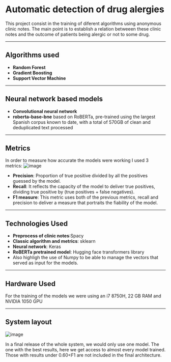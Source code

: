 # Automatic detection of drug alergies

This project consist in the training of diferent algorithms using anonymous clinic notes. The main point is to establish a relation betweeen these clinic notes and the outcome of patients being alergic or not to some drug. 

---

## Algorithms used

-   **Random Forest**
-   **Gradient Boosting**
-   **Support Vector Machine**

---
## Neural network based models
- **Convolutional neural network**
- **roberta-base-bne** based on RoBERTa, pre-trained using the largest Spanish corpus known to date, with a total of 570GB of clean and deduplicated text processed

---

## Metrics
In order to measure how accurate the models were working I used 3 metrics:
![image](https://github.com/user-attachments/assets/534a3426-85bc-43b5-9669-ee421b38c6f8)

-   **Precision**: Proportion of true positive divided by all the positives guessed by the model.
-   **Recall**: It reflects the capacity of the model to deliver true positives, dividing true positive by (true positives + false negatives).
-   **F1 measure**: This metric uses both of the previous metrics, recall and precision to deliver a measure that portraits the fiability of the model.

---

## Technologies Used

-   **Preprocess of clinic notes**:Spacy
-   **Classic algorithm and metrics**: sklearn
-   **Neural network**: Keras
-   **RoBERTa pretrained model**: Hugging face transformers library
-   Also highligh the use of Numpy to be able to manage the vectors that served as input for the models.
---

## Hardware Used
For the training of the models we were using an i7 8750H, 22 GB RAM and NVIDIA 1050 GPU 

---

## System layout

![image](https://github.com/user-attachments/assets/d3a9e75f-a968-4269-b527-bba9444be825)

In a final release of the whole system, we would only use one model. The one with the best results, here we get access to almost every model trained. Those with results under 0.60<F1 are not included in the final architecture.
